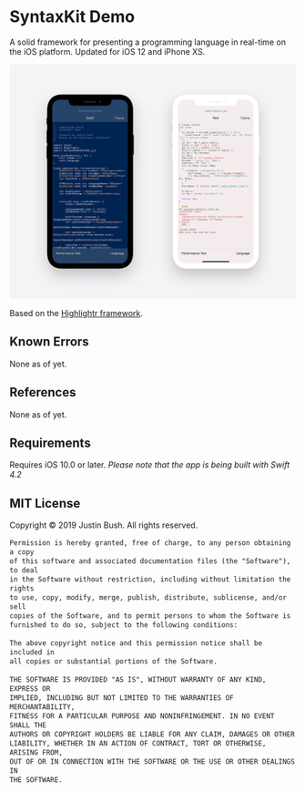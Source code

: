 # SyntaxKit Demo
A solid framework for presenting a programming language in real-time on the iOS platform. Updated for iOS 12 and iPhone XS.

<img src="Cover.png" width="860" />

Based on the <a href="https://github.com/raspu/Highlightr">Highlightr framework</a>.

## Known Errors
None as of yet.

## References
None as of yet.

## Requirements
Requires iOS 10.0 or later.
<i>Please note that the app is being built with Swift 4.2</i>

## MIT License

Copyright © 2019 Justin Bush. All rights reserved.

```
Permission is hereby granted, free of charge, to any person obtaining a copy
of this software and associated documentation files (the "Software"), to deal
in the Software without restriction, including without limitation the rights
to use, copy, modify, merge, publish, distribute, sublicense, and/or sell
copies of the Software, and to permit persons to whom the Software is
furnished to do so, subject to the following conditions:

The above copyright notice and this permission notice shall be included in
all copies or substantial portions of the Software.

THE SOFTWARE IS PROVIDED "AS IS", WITHOUT WARRANTY OF ANY KIND, EXPRESS OR
IMPLIED, INCLUDING BUT NOT LIMITED TO THE WARRANTIES OF MERCHANTABILITY,
FITNESS FOR A PARTICULAR PURPOSE AND NONINFRINGEMENT. IN NO EVENT SHALL THE
AUTHORS OR COPYRIGHT HOLDERS BE LIABLE FOR ANY CLAIM, DAMAGES OR OTHER
LIABILITY, WHETHER IN AN ACTION OF CONTRACT, TORT OR OTHERWISE, ARISING FROM,
OUT OF OR IN CONNECTION WITH THE SOFTWARE OR THE USE OR OTHER DEALINGS IN
THE SOFTWARE.
```
